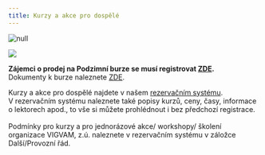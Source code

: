 ```yaml
---
title: Kurzy a akce pro dospělé
---
```

![null](/images/uploads/burza_podzim_2018-1-.jpg)

![](/images/uploads/vigvam_pro_dospele_program_konecny.jpg)

**Zájemci o prodej na Podzimní burze se musí registrovat **[**ZDE**](https://docs.google.com/forms/d/e/1FAIpQLScep3NZhLZkcVRkI7Pb2lQUvstCGUpVtsbgPDGjvuSlUkXdjA/viewform)**.**\
Dokumenty k burze naleznete [ZDE](https://www.vigvam-db.cz/o-nas/dokumenty/).

Kurzy a akce pro dospělé najdete v našem [rezervačním systému](https://brezanek.webooker.eu/).\
V rezervačním systému naleznete také popisy kurzů, ceny, časy,  informace o lektorech apod., to vše si můžete prohlédnout i bez předchozí registrace. \
\
Podmínky pro kurzy a pro jednorázové akce/ workshopy/ školení organizace VIGVAM, z.ú. naleznete v rezervačním systému v záložce Další/Provozní řád.
